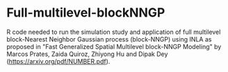 # Full-multilevel-blockNNGP

R code needed to run the simulation study and application of full multilevel block-Nearest Neighbor Gaussian process (block-NNGP) using INLA as proposed in "Fast Generalized Spatial Multilevel block-NNGP Modeling" by  Marcos Prates, Zaida Quiroz, Zhiyong Hu and Dipak Dey (https://arxiv.org/pdf/NUMBER.pdf). 
